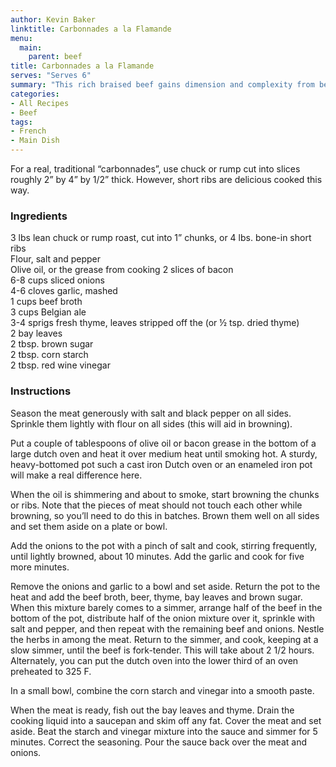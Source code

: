 ```yaml
---
author: Kevin Baker
linktitle: Carbonnades a la Flamande
menu:
  main:
    parent: beef
title: Carbonnades a la Flamande
serves: "Serves 6"
summary: "This rich braised beef gains dimension and complexity from being cooked in Belgian ale."
categories:
- All Recipes
- Beef
tags:
- French
- Main Dish
---
```

For a real, traditional “carbonnades”, use chuck or rump cut into slices roughly 2” by 4” by 1/2” thick.  However, short ribs are delicious cooked this way.

### Ingredients

<div class="ingredient-list">

3 lbs lean chuck or rump roast, cut into 1” chunks, or 4 lbs. bone-in short ribs  
Flour, salt and pepper  
Olive oil, or the grease from cooking 2 slices of bacon  
6-8 cups sliced onions  
4-6 cloves garlic, mashed  
1 cups beef broth  
3 cups Belgian ale  
3-4 sprigs fresh thyme, leaves stripped off the  (or ½ tsp. dried thyme)  
2 bay leaves  
2 tbsp. brown sugar  
2 tbsp. corn starch  
2 tbsp. red wine vinegar  

</div>

### Instructions
Season the meat generously with salt and black pepper on all sides. Sprinkle them lightly with flour on all sides (this will aid in browning).

Put a couple of tablespoons of olive oil or bacon grease in the bottom of a large dutch oven and heat it over medium heat until smoking hot. A sturdy, heavy-bottomed pot such a cast iron Dutch oven or an enameled iron pot will make a real difference here.

When the oil is shimmering and about to smoke, start browning the chunks or ribs. Note that the pieces of meat should not touch each other while browning, so you’ll need to do this in batches. Brown them well on all sides and set them aside on a plate or bowl.

Add the onions to the pot with a pinch of salt and cook, stirring frequently, until lightly browned, about 10 minutes. Add the garlic and cook for five more minutes.

Remove the onions and garlic to a bowl and set aside.  Return the pot to the heat and add the beef broth, beer, thyme, bay leaves and brown sugar. When this mixture barely comes to a simmer, arrange half of the beef in the bottom of the pot, distribute half of the onion mixture over it, sprinkle with salt and pepper, and then repeat with the remaining beef and onions. Nestle the herbs in among the meat. Return to the simmer, and cook, keeping at a slow simmer, until the beef is fork-tender.  This will take about 2 1/2 hours. Alternately, you can put the dutch oven into the lower third of an oven preheated to 325 F.

In a small bowl, combine the corn starch and vinegar into a smooth paste.

When the meat is ready, fish out the bay leaves and thyme. Drain the cooking liquid into a saucepan and skim off any fat. Cover the meat and set aside.  Beat the starch and vinegar mixture into the sauce and simmer for 5 minutes.  Correct the seasoning. Pour the sauce back over the meat and onions.